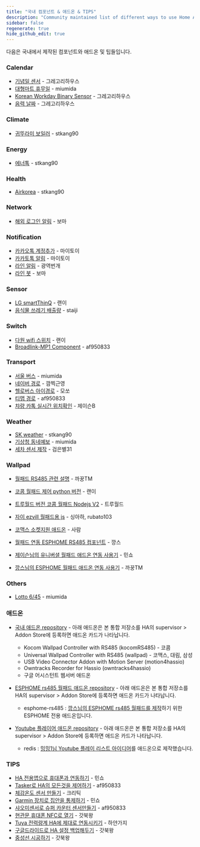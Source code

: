 ```yaml
---
title: "국내 컴포넌트 & 애드온 & TIPS"
description: "Community maintained list of different ways to use Home Assistant."
sidebar: false
regenerate: true
hide_github_edit: true
---
```


다음은 국내에서 제작된 컴포넌트와 애드온 및 팁들입니다.

### Calendar
* [기념일 센서](https://github.com/GrecHouse/anniversary) - 그레고리하우스
* [대형마트 휴무일](https://github.com/miumida/mart_holiday) - miumida
* [Korean Workday Binary Sensor](https://github.com/GrecHouse/korean_workday) - 그레고리하우스
* [음력 날짜](https://github.com/GrecHouse/lunar_date) - 그레고리하우스

### Climate
* [귀뚜라미 보일러](https://cafe.naver.com/koreassistant/17) - stkang90

### Energy
* [에너톡](https://cafe.naver.com/koreassistant/15) - stkang90

### Health
* [Airkorea](https://cafe.naver.com/koreassistant/14) - stkang90

### Network
* [해외 로그인 알림](https://cafe.naver.com/stsmarthome/13026) - 보마

### Notification
* [카카오톡 계정추가](https://cafe.naver.com/stsmarthome/13612) - 마이토이
* [카카토톡 알림](https://cafe.naver.com/stsmarthome/13573) - 마이토이
* [라인 알림](https://cafe.naver.com/stsmarthome/11415) - 광역번개
* [라인 봇](https://cafe.naver.com/stsmarthome/13987) - 보마

### Sensor
* [LG smartThinQ](https://github.com/GuGu927/hass-smartthinq) - 랜이
* [음식물 쓰레기 배출량](https://github.com/staiji/citywaste_korea) - staiji

### Switch
* [다원 wifi 스위치](https://github.com/GuGu927/dawon) - 랜이
* [Broadlink-MP1 Component](https://github.com/af950833/Home-Assistant-Broadlink-MP1-Custom-Component) - af950833

### Transport
* [서울 버스](https://github.com/miumida/seoul_bus) - miumida
* [네이버 경로](https://github.com/wkd8176/Naver-Travel-Time-Component) - 깜찍근영
* [헬로버스 아이경로](https://cafe.naver.com/stsmarthome/9595) - 모쏘
* [티맵 경로](https://cafe.naver.com/stsmarthome/14521) - af950833
* [챠량 카톡 실시간 위치확인](https://cafe.naver.com/stsmarthome/11626) - 제이슨B

### Weather
* [SK weather](https://cafe.naver.com/koreassistant/16) - stkang90
* [기상청 동네예보](https://github.com/miumida/local_weather_rss) - miumida
* [세차 센서 제작](https://cafe.naver.com/koreassistant/809) - 검은별31

### Wallpad 
* [월패드 RS485 관련 설명](https://cafe.naver.com/koreassistant/605) - 까꿍TM 
* [코콤 월패드 제어 python 버전](https://github.com/GuGu927/RS485) - 랜이
* [트루월드 버전 코콤 월패드 Nodejs V2](https://cafe.naver.com/koreassistant/601) - 트루월드
* [자이 ezvill 월패드용 js](https://cafe.naver.com/koreassistant/1133) - 싱아하, rubato103
* [코맥스 소켓지원 애드온](https://cafe.naver.com/koreassistant/733) - 사람
* [월패드 연동 ESPHOME RS485 컴포넌트](https://cafe.naver.com/stsmarthome/12973) - 깡스

* [제이슨님의 유니버셜 월패드 애드온 연동 사용기](https://cafe.naver.com/koreassistant/579) - 민쇼
* [깡스님의 ESPHOME 월패드 애드온 연동 사용기](https://cafe.naver.com/koreassistant/581) - 까꿍TM

### Others
* [Lotto 6/45](https://github.com/miumida/lotto645) - miumida


### 애드온
* [국내 애드온 repository](https://github.com/HAKorea/addons) - 아래 애드온은 본 통합 저장소를 HA의 supervisor > Addon Store에 등록하면 애드온 카드가 나타납니다.

    * Kocom Wallpad Controller with RS485 (kocomRS485) - 코콤
    * Universal Wallpad Controller with RS485 (wallpad) - 코맥스, 대림, 삼성
    * USB Video Connector Addon with Motion Server (motion4hassio)
    * Owntracks Recorder for Hassio (owntracks4hassio)
    * 구글 어시스턴트 웹서버 애드온

* [ESPHOME rs485 월패드 애드온 repository](https://github.com/greays/hassio) - 아래 애드온은 본 통합 저장소를 HA의 supervisor > Addon Store에 등록하면 애드온 카드가 나타납니다.

    * esphome-rs485 : [깡스님의 ESPHOME rs485 월패드를 제작](https://cafe.naver.com/stsmarthome/12973)하기 위한 ESPHOME 전용 애드온입니다.  

* [Youtube 플레이어 애드온 repository](https://github.com/miumida/redis) - 아래 애드온은 본 통합 저장소를 HA의 supervisor > Addon Store에 등록하면 애드온 카드가 나타납니다.

    * redis : [밍밍1님 Youtube 플레이 리스트 아이디어](https://cafe.naver.com/koreassistant/1001)를 애드온으로 제작했습니다. 
    
### TIPS 

* [HA 전용앱으로 휴대폰과 연동하기](https://cafe.naver.com/koreassistant/1200) - 민쇼
* [Tasker로 HA의 모든것을 제어하기](https://cafe.naver.com/stsmarthome/11516) - af950833
* [체감온도 센서 만들기](https://cafe.naver.com/stsmarthome/11306) - 크리틱
* [Garmin 장치로 집안을 통제하기](https://cafe.naver.com/stsmarthome/10848) - 민쇼
* [샤오미센서로 슈퍼 카운터 센서만들기](https://cafe.naver.com/stsmarthome/9505) - af950833
* [현관문 휴대폰 NFC로 열기](https://cafe.naver.com/koreassistant/1174) - 갓북왕
* [Tuya 전력량계 HA에 제대로 연동시키기](https://cafe.naver.com/koreassistant/822) - 하얀가지
* [구글드라이드로 HA 설정 백업해두기](https://cafe.naver.com/koreassistant/732) - 갓북왕
* [중성선 시공하기](https://cafe.naver.com/koreassistant/582) - 갓북왕

